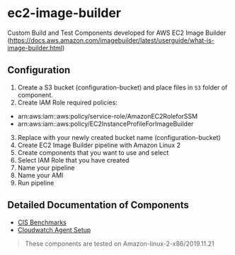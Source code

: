 # ec2-image-builder
Custom Build and Test Components developed for AWS EC2 Image Builder (https://docs.aws.amazon.com/imagebuilder/latest/userguide/what-is-image-builder.html)

## Configuration
1. Create a S3 bucket (configuration-bucket) and place files in `S3` folder of component.
2. Create IAM Role
required policies:
- arn:aws:iam::aws:policy/service-role/AmazonEC2RoleforSSM
- arn:aws:iam::aws:policy/EC2InstanceProfileForImageBuilder
3. Replace <bucket-name> with your newly created bucket name (configuration-bucket)
4. Create EC2 Image Builder pipeline with Amazon Linux 2
5. Create components that you want to use and select
6. Select IAM Role that you have created
7. Name your pipeline
8. Name your AMI
9. Run pipeline


## Detailed Documentation of Components
- [CIS Benchmarks](cis-benchmarks.md)
- [Cloudwatch Agent Setup](cloudwatch.md)

> These components are tested on Amazon-linux-2-x86/2019.11.21
